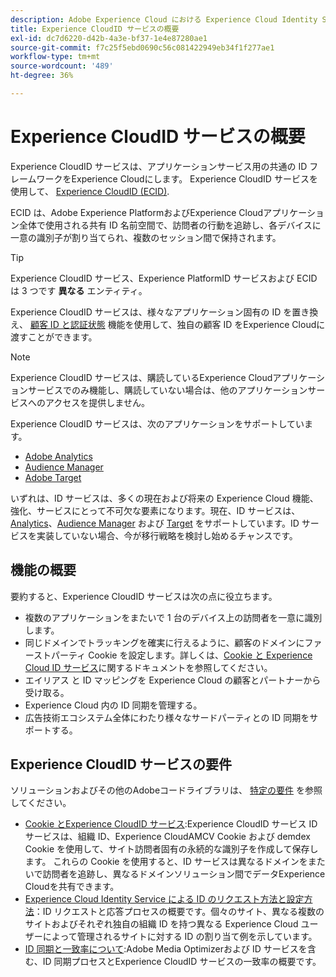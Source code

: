 ```yaml
---
description: Adobe Experience Cloud における Experience Cloud Identity Service の役割です。
title: Experience CloudID サービスの概要
exl-id: dc7d6220-d42b-4a3e-bf37-1e4e87280ae1
source-git-commit: f7c25f5ebd0690c56c081422949eb34f1f277ae1
workflow-type: tm+mt
source-wordcount: '489'
ht-degree: 36%

---
```


# Experience CloudID サービスの概要

Experience CloudID サービスは、アプリケーションサービス用の共通の ID フレームワークをExperience Cloudにします。 Experience CloudID サービスを使用して、 [Experience CloudID (ECID)](https://experienceleague.adobe.com/docs/experience-platform/identity/ecid.html).

ECID は、Adobe Experience PlatformおよびExperience Cloudアプリケーション全体で使用される共有 ID 名前空間で、訪問者の行動を追跡し、各デバイスに一意の識別子が割り当てられ、複数のセッション間で保持されます。

>[!TIP]
>
>Experience CloudID サービス、Experience PlatformID サービスおよび ECID は 3 つです **異なる** エンティティ。

Experience CloudID サービスは、様々なアプリケーション固有の ID を置き換え、 [顧客 ID と認証状態](/help/reference/authenticated-state.md) 機能を使用して、独自の顧客 ID をExperience Cloudに渡すことができます。

>[!NOTE]
>
>Experience CloudID サービスは、購読しているExperience Cloudアプリケーションサービスでのみ機能し、購読していない場合は、他のアプリケーションサービスへのアクセスを提供しません。

Experience CloudID サービスは、次のアプリケーションをサポートしています。

* [Adobe Analytics](https://business.adobe.com/products/analytics/web-analytics.html)
* [Audience Manager](https://business.adobe.com/products/audience-manager/adobe-audience-manager.html)
* [Adobe Target](https://business.adobe.com/products/target/adobe-target.html)

いずれは、ID サービスは、多くの現在および将来の Experience Cloud 機能、強化、サービスにとって不可欠な要素になります。現在、ID サービスは、[Analytics](http://www.adobe.com/jp/marketing-cloud/web-analytics.html)、[Audience Manager](http://www.adobe.com/jp/marketing-cloud/data-management-platform.html) および [Target](http://www.adobe.com/jp/marketing-cloud/testing-targeting.html) をサポートしています。ID サービスを実装していない場合、今が移行戦略を検討し始めるチャンスです。

## 機能の概要

要約すると、Experience CloudID サービスは次の点に役立ちます。

* 複数のアプリケーションをまたいで 1 台のデバイス上の訪問者を一意に識別します。
* 同じドメインでトラッキングを確実に行えるように、顧客のドメインにファーストパーティ Cookie を設定します。詳しくは、[Cookie と Experience Cloud ID サービス](./cookies.md)に関するドキュメントを参照してください。
* エイリアス と ID マッピングを Experience Cloud の顧客とパートナーから受け取る。
* Experience Cloud 内の ID 同期を管理する。
* 広告技術エコシステム全体にわたり様々なサードパーティとの ID 同期をサポートする。

## Experience CloudID サービスの要件

ソリューションおよびその他のAdobeコードライブラリは、 [特定の要件](/help/reference/requirements.md) を参照してください。

* [Cookie とExperience CloudID サービス](cookies.md):Experience CloudID サービス ID サービスは、組織 ID、Experience CloudAMCV Cookie および demdex Cookie を使用して、サイト訪問者固有の永続的な識別子を作成して保存します。 これらの Cookie を使用すると、ID サービスは異なるドメインをまたいで訪問者を追跡し、異なるドメインソリューション間でデータExperience Cloudを共有できます。
* [Experience Cloud Identity Service による ID のリクエスト方法と設定方法](id-request.md)：ID リクエストと応答プロセスの概要です。個々のサイト、異なる複数のサイトおよびそれぞれ独自の組織 ID を持つ異なる Experience Cloud ユーザーによって管理されるサイトに対する ID の割り当て例を示しています。
* [ID 同期と一致率について](match-rates.md):Adobe Media Optimizerおよび ID サービスを含む、ID 同期プロセスとExperience CloudID サービスの一致率の概要です。
